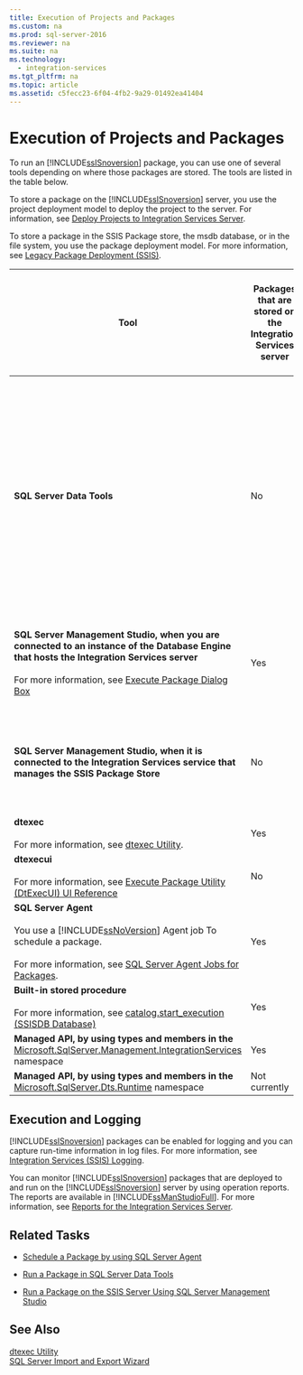 ```yaml
---
title: Execution of Projects and Packages
ms.custom: na
ms.prod: sql-server-2016
ms.reviewer: na
ms.suite: na
ms.technology: 
  - integration-services
ms.tgt_pltfrm: na
ms.topic: article
ms.assetid: c5fecc23-6f04-4fb2-9a29-01492ea41404
---
```

# Execution of Projects and Packages
  To run an [!INCLUDE[ssISnoversion](../../Topics/TopicNameContainA/includes/ssISnoversion_md.md)] package, you can use one of several tools depending on where those packages are stored. The tools are listed in the table below.  
  
 To store a package on the [!INCLUDE[ssISnoversion](../../Topics/TopicNameContainA/includes/ssISnoversion_md.md)] server, you use the project deployment model to deploy the project to the server. For information, see [Deploy Projects to Integration Services Server](../../Topics/TopicNameNotContainA/Deploy-Projects-to-Integration-Services-Server.md).  
  
 To store a package in the SSIS Package store, the msdb database, or in the file system, you use the package deployment model. For more information, see [Legacy Package Deployment &#40;SSIS&#41;](../../Topics/TopicNameNotContainA/Legacy-Package-Deployment--SSIS-.md).  
  
|Tool|Packages that are stored on the Integration Services server|Packages that are stored in the SSIS Package Store or in the msdb database|Packages that are stored in the file system, outside of the location that is part of the SSIS Package Store|  
|----------|-----------------------------------------------------------------|--------------------------------------------------------------------------------|-----------------------------------------------------------------------------------------------------------------|  
|**SQL Server Data Tools**|No|No<br /><br /> However, you can add an existing package to a project from the [!INCLUDE[ssIS](../../Topics/TopicNameContainA/includes/ssIS_md.md)] Package Store, which includes the msdb database. Adding an existing package to the project in this manner makes a local copy of the package in the file system.|Yes|  
|**SQL Server Management Studio, when you are connected to an instance of the Database Engine that hosts the Integration Services server**<br /><br /> For more information, see [Execute Package Dialog Box](../../Topics/TopicNameNotContainA/Execute-Package-Dialog-Box.md)|Yes|No<br /><br /> However, you can import a package to the server from these locations.|No<br /><br /> However, you can import a package to the server from the file system.|  
|**SQL Server Management Studio, when it is connected to the Integration Services service that manages the SSIS Package Store**|No|Yes|No<br /><br /> However, you can import a package to the [!INCLUDE[ssIS](../../Topics/TopicNameContainA/includes/ssIS_md.md)] Package Store from the file system.|  
|**dtexec**<br /><br /> For more information, see [dtexec Utility](../../Topics/TopicNameNotContainA/dtexec-Utility.md).|Yes|Yes|Yes|  
|**dtexecui**<br /><br /> For more information, see [Execute Package Utility &#40;DtExecUI&#41; UI Reference](../../Topics/TopicNameNotContainA/Execute-Package-Utility--DtExecUI--UI-Reference.md)|No|Yes|Yes|  
|**SQL Server Agent**<br /><br /> You use a [!INCLUDE[ssNoVersion](../../Topics/TopicNameContainA/includes/ssNoVersion_md.md)] Agent job To schedule a package.<br /><br /> For more information, see [SQL Server Agent Jobs for Packages](../../Topics/TopicNameNotContainA/SQL-Server-Agent-Jobs-for-Packages.md).|Yes|Yes|Yes|  
|**Built-in stored procedure**<br /><br /> For more information, see [catalog.start_execution &#40;SSISDB Database&#41;](../Topic/catalog.start_execution%20\(SSISDB%20Database\).md)|Yes|No|No|  
|**Managed API, by using types and members in the** [Microsoft.SqlServer.Management.IntegrationServices](assetId:///N:Microsoft.SqlServer.Management.IntegrationServices) namespace|Yes|No|No|  
|**Managed API, by using types and members in the** [Microsoft.SqlServer.Dts.Runtime](assetId:///N:Microsoft.SqlServer.Dts.Runtime) namespace|Not currently|Yes|Yes|  
  
## Execution and Logging  
 [!INCLUDE[ssISnoversion](../../Topics/TopicNameContainA/includes/ssISnoversion_md.md)] packages can be enabled for logging and you can capture run-time information in log files. For more information, see [Integration Services &#40;SSIS&#41; Logging](../../Topics/TopicNameNotContainA/Integration-Services--SSIS--Logging.md).  
  
 You can monitor [!INCLUDE[ssISnoversion](../../Topics/TopicNameContainA/includes/ssISnoversion_md.md)] packages that are deployed to and run on the [!INCLUDE[ssISnoversion](../../Topics/TopicNameContainA/includes/ssISnoversion_md.md)] server by using operation reports. The reports are available in [!INCLUDE[ssManStudioFull](../../Topics/TopicNameContainA/includes/ssManStudioFull_md.md)]. For more information, see [Reports for the Integration Services Server](../../Topics/TopicNameNotContainA/Reports-for-the-Integration-Services-Server.md).  
  
## Related Tasks  
  
-   [Schedule a Package by using SQL Server Agent](../../Topics/TopicNameContainA/Schedule-a-Package-by-using-SQL-Server-Agent.md)  
  
-   [Run a Package in SQL Server Data Tools](../../Topics/TopicNameContainA/Run-a-Package-in-SQL-Server-Data-Tools.md)  
  
-   [Run a Package on the SSIS Server Using SQL Server Management Studio](../../Topics/TopicNameContainA/Run-a-Package-on-the-SSIS-Server-Using-SQL-Server-Management-Studio.md)  
  
## See Also  
 [dtexec Utility](../../Topics/TopicNameNotContainA/dtexec-Utility.md)   
 [SQL Server Import and Export Wizard](../../Topics/TopicNameNotContainA/SQL-Server-Import-and-Export-Wizard.md)  
  
  